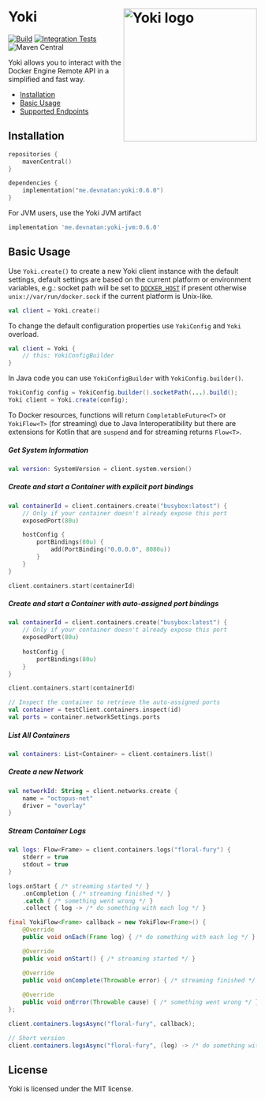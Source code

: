 <h1>
    Yoki
    <img align="right" alt="Yoki logo" src="https://github.com/DevNatan/yoki/assets/24600258/f4069f5f-f980-470f-9d36-d37b6d0943c8" width="270">
</h1>

[![Build](https://github.com/DevNatan/yoki/actions/workflows/build.yml/badge.svg)](https://github.com/DevNatan/yoki/actions/workflows/build.yml)
[![Integration Tests](https://github.com/DevNatan/yoki/actions/workflows/integration-tests.yml/badge.svg)](https://github.com/DevNatan/yoki/actions/workflows/integration-tests.yml)
![Maven Central](https://img.shields.io/maven-central/v/me.devnatan/yoki)

Yoki allows you to interact with the Docker Engine Remote API in a simplified and fast way.

* [Installation](#installation)
* [Basic Usage](#basic-usage)
* [Supported Endpoints](SUPPORTED_ENDPOINTS.md)

## Installation

```kotlin
repositories {
    mavenCentral()
}

dependencies {
    implementation("me.devnatan:yoki:0.6.0")
}
```

For JVM users, use the Yoki JVM artifact

```groovy
implementation 'me.devnatan:yoki-jvm:0.6.0'
```

## Basic Usage

Use `Yoki.create()` to create a new Yoki client instance with the default settings, default settings are based on the 
current platform or environment variables, e.g.: socket path will be set to [`DOCKER_HOST`](https://docs.docker.com/compose/environment-variables/envvars/#docker_host)
if present otherwise `unix://var/run/docker.sock` if the current platform is Unix-like.

```kotlin
val client = Yoki.create()
```

To change the default configuration properties use `YokiConfig` and `Yoki` overload.

```kotlin
val client = Yoki {
    // this: YokiConfigBuilder
}
```

In Java code you can use `YokiConfigBuilder` with `YokiConfig.builder()`.

```java
YokiConfig config = YokiConfig.builder().socketPath(...).build();
Yoki client = Yoki.create(config);
```

To Docker resources, functions will return `CompletableFuture<T>` or `YokiFlow<T>` (for streaming) due to Java Interoperatibility
but there are extensions for Kotlin that are `suspend` and for streaming returns `Flow<T>`.

##### Get System Information

```kotlin
val version: SystemVersion = client.system.version()
```

##### Create and start a Container with explicit port bindings

```kotlin
val containerId = client.containers.create("busybox:latest") {
    // Only if your container doesn't already expose this port
    exposedPort(80u)

    hostConfig {
        portBindings(80u) {
            add(PortBinding("0.0.0.0", 8080u))
        }
    }
}

client.containers.start(containerId)
```

##### Create and start a Container with auto-assigned port bindings

```kotlin
val containerId = client.containers.create("busybox:latest") {
    // Only if your container doesn't already expose this port
    exposedPort(80u)
    
    hostConfig {
        portBindings(80u)
    }
}

client.containers.start(containerId)

// Inspect the container to retrieve the auto-assigned ports
val container = testClient.containers.inspect(id)
val ports = container.networkSettings.ports
```

##### List All Containers

```kotlin
val containers: List<Container> = client.containers.list()
```

##### Create a new Network

```kotlin
val networkId: String = client.networks.create {
    name = "octopus-net"
    driver = "overlay"
}
```

##### Stream Container Logs

```kotlin
val logs: Flow<Frame> = client.containers.logs("floral-fury") {
    stderr = true
    stdout = true
}

logs.onStart { /* streaming started */ }
    .onCompletion { /* streaming finished */ }
    .catch { /* something went wrong */ }
    .collect { log -> /* do something with each log */ }
```
```java
final YokiFlow<Frame> callback = new YokiFlow<Frame>() {
    @Override
    public void onEach(Frame log) { /* do something with each log */ }

    @Override
    public void onStart() { /* streaming started */ }

    @Override
    public void onComplete(Throwable error) { /* streaming finished */ }
    
    @Override
    public void onError(Throwable cause) { /* something went wrong */ }
};

client.containers.logsAsync("floral-fury", callback);

// Short version
client.containers.logsAsync("floral-fury", (log) -> /* do something with each log */);
```

## License

Yoki is licensed under the MIT license.
